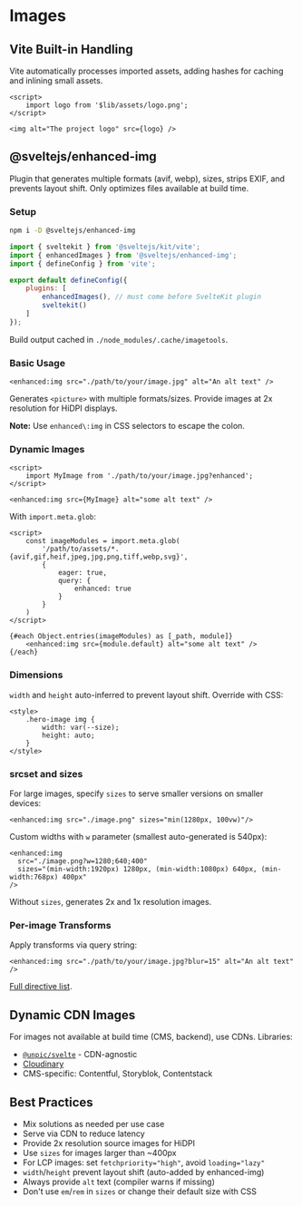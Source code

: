 # Images

## Vite Built-in Handling

Vite automatically processes imported assets, adding hashes for caching and inlining small assets.

```svelte
<script>
	import logo from '$lib/assets/logo.png';
</script>

<img alt="The project logo" src={logo} />
```

## @sveltejs/enhanced-img

Plugin that generates multiple formats (avif, webp), sizes, strips EXIF, and prevents layout shift. Only optimizes files available at build time.

### Setup

```sh
npm i -D @sveltejs/enhanced-img
```

```js
import { sveltekit } from '@sveltejs/kit/vite';
import { enhancedImages } from '@sveltejs/enhanced-img';
import { defineConfig } from 'vite';

export default defineConfig({
	plugins: [
		enhancedImages(), // must come before SvelteKit plugin
		sveltekit()
	]
});
```

Build output cached in `./node_modules/.cache/imagetools`.

### Basic Usage

```svelte
<enhanced:img src="./path/to/your/image.jpg" alt="An alt text" />
```

Generates `<picture>` with multiple formats/sizes. Provide images at 2x resolution for HiDPI displays.

**Note:** Use `enhanced\:img` in CSS selectors to escape the colon.

### Dynamic Images

```svelte
<script>
	import MyImage from './path/to/your/image.jpg?enhanced';
</script>

<enhanced:img src={MyImage} alt="some alt text" />
```

With `import.meta.glob`:

```svelte
<script>
	const imageModules = import.meta.glob(
		'/path/to/assets/*.{avif,gif,heif,jpeg,jpg,png,tiff,webp,svg}',
		{
			eager: true,
			query: {
				enhanced: true
			}
		}
	)
</script>

{#each Object.entries(imageModules) as [_path, module]}
	<enhanced:img src={module.default} alt="some alt text" />
{/each}
```

### Dimensions

`width` and `height` auto-inferred to prevent layout shift. Override with CSS:

```svelte
<style>
	.hero-image img {
		width: var(--size);
		height: auto;
	}
</style>
```

### srcset and sizes

For large images, specify `sizes` to serve smaller versions on smaller devices:

```svelte
<enhanced:img src="./image.png" sizes="min(1280px, 100vw)"/>
```

Custom widths with `w` parameter (smallest auto-generated is 540px):

```svelte
<enhanced:img
  src="./image.png?w=1280;640;400"
  sizes="(min-width:1920px) 1280px, (min-width:1080px) 640px, (min-width:768px) 400px"
/>
```

Without `sizes`, generates 2x and 1x resolution images.

### Per-image Transforms

Apply transforms via query string:

```svelte
<enhanced:img src="./path/to/your/image.jpg?blur=15" alt="An alt text" />
```

[Full directive list](https://github.com/JonasKruckenberg/imagetools/blob/main/docs/directives.md).

## Dynamic CDN Images

For images not available at build time (CMS, backend), use CDNs. Libraries:
- [`@unpic/svelte`](https://unpic.pics/img/svelte/) - CDN-agnostic
- [Cloudinary](https://svelte.cloudinary.dev/)
- CMS-specific: Contentful, Storyblok, Contentstack

## Best Practices

- Mix solutions as needed per use case
- Serve via CDN to reduce latency
- Provide 2x resolution source images for HiDPI
- Use `sizes` for images larger than ~400px
- For LCP images: set `fetchpriority="high"`, avoid `loading="lazy"`
- `width`/`height` prevent layout shift (auto-added by enhanced-img)
- Always provide `alt` text (compiler warns if missing)
- Don't use `em`/`rem` in `sizes` or change their default size with CSS